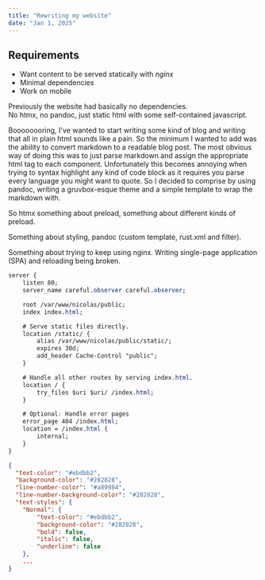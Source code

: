 ```yaml
---
title: "Rewriting my website"
date: "Jan 1, 2025"
---
```


## Requirements

* Want content to be served statically with *nginx*
* Minimal dependencies
* Work on mobile

Previously the website had basically no dependencies.\
No htmx, no pandoc, just static html with some self-contained javascript.

Boooooooring, I've wanted to start writing some kind of blog and
writing that all in plain html sounds like a pain. So the minimum I wanted
to add was the ability to convert markdown to a readable blog post.
The most obvious way of doing this was to just parse markdown and assign
the appropriate html tag to each component. Unfortunately this becomes annoying
when trying to syntax highlight any kind of code block as it requires you parse
every language you might want to quote. So I decided to comprise by using pandoc,
writing a gruvbox-esque theme and a simple template to wrap the markdown with.

So htmx something about preload, something about different kinds of preload.

Something about styling, pandoc (custom template, rust.xml and filter).

Something about trying to keep using nginx. Writing single-page application (SPA) 
and reloading being broken.

```css
server {
    listen 80;
    server_name careful.observer careful.observer;

    root /var/www/nicolas/public;
    index index.html;

    # Serve static files directly.
    location /static/ {
        alias /var/www/nicolas/public/static/;
        expires 30d;
        add_header Cache-Control "public";
    }

    # Handle all other routes by serving index.html.
    location / {
        try_files $uri $uri/ /index.html;
    }

    # Optional: Handle error pages
    error_page 404 /index.html;
    location = /index.html {
        internal;
    }
}
```


```json
{
  "text-color": "#ebdbb2",
  "background-color": "#282828",
  "line-number-color": "#a89984",
  "line-number-background-color": "#282828",
  "text-styles": {
    "Normal": {
        "text-color": "#ebdbb2",
        "background-color": "#282828",
        "bold": false,
        "italic": false,
        "underline": false
    },
    ...
}
```
